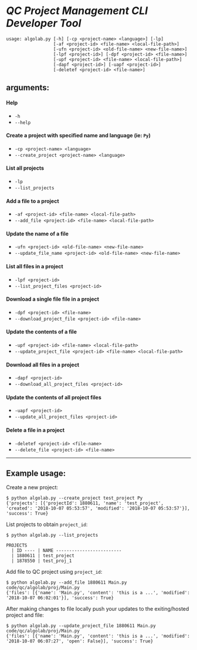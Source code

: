 *QC Project Management CLI Developer Tool*
==========================================
```
usage: algolab.py [-h] [-cp <project-name> <language>] [-lp]
                  [-af <project-id> <file-name> <local-file-path>]
                  [-ufn <project-id> <old-file-name> <new-file-name>]
                  [-lpf <project-id>] [-dpf <project-id> <file-name>]
                  [-upf <project-id> <file-name> <local-file-path>]
                  [-dapf <project-id>] [-uapf <project-id>]
                  [-deletef <project-id> <file-name>]
```

## arguments:


#### Help
-   `-h`
-   `--help`        

#### Create a project with specified name and language (ie: `Py`)
-   `-cp <project-name> <language>`
-   `--create_project <project-name> <language>`     

#### List all projects
-   `-lp`
-   `--list_projects`


#### Add a file to a project 
-   `-af <project-id> <file-name> <local-file-path>`
-   `--add_file <project-id> <file-name> <local-file-path>`


#### Update the name of a file

-   `-ufn <project-id> <old-file-name> <new-file-name>`
-   `--update_file_name <project-id> <old-file-name> <new-file-name>`


#### List all files in a project

-   `-lpf <project-id>`
-   `--list_project_files <project-id>`

#### Download a single file file in a project

-   `-dpf <project-id> <file-name>`
-   `--download_project_file <project-id> <file-name>`

#### Update the contents of a file

-   `-upf <project-id> <file-name> <local-file-path>`
-   `--update_project_file <project-id> <file-name> <local-file-path>`

#### Download all files in a project

-   `-dapf <project-id>`
-   `--download_all_project_files <project-id>`

#### Update the contents of all project files

-   `-uapf <project-id>`
-   `--update_all_project_files <project-id>`

#### Delete a file in a project

-   `-deletef <project-id> <file-name>`
-   `--delete_file <project-id> <file-name>`


-----
Example usage:
-----

Create a new project:
```
$ python algolab.py --create_project test_project Py
{'projects': [{'projectId': 1880611, 'name': 'test_project', 'created': '2018-10-07 05:53:57', 'modified': '2018-10-07 05:53:57'}], 'success': True}
```

List projects to obtain `project_id`:
```
$ python algolab.py --list_projects

PROJECTS
  | ID ---- | NAME -------------------------
  | 1880611 | test_project
  | 1878550 | test_proj_1

```

Add file to QC project using `project_id`:
```
$ python algolab.py --add_file 1880611 Main.py code/qc/algolab/proj/Main.py
{'files': [{'name': 'Main.py', 'content': 'this is a ...', 'modified': '2018-10-07 06:02:01'}], 'success': True}
```

After making changes to file locally push your updates to the exiting/hosted project and file:
```
$ python algolab.py --update_project_file 1880611 Main.py code/qc/algolab/proj/Main.py
{'files': [{'name': 'Main.py', 'content': 'this is a ...', 'modified': '2018-10-07 06:07:27', 'open': False}], 'success': True}
```